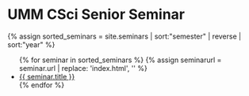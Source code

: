---
---

# UMM CSci Senior Seminar

{% assign sorted_seminars = site.seminars | sort:"semester" | reverse | sort:"year" %}
<ul>
{% for seminar in sorted_seminars %}
{% assign seminarurl = seminar.url | replace: 'index.html', '' %}
<li><a href="{{ seminarurl }}">{{ seminar.title }}</a></li>
{% endfor %}
</ul>